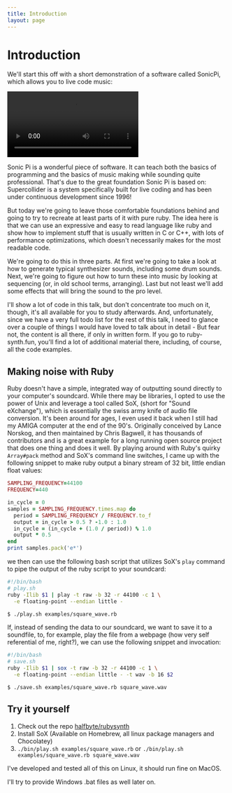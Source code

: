 ```yaml
---
title: Introduction
layout: page
---
```

# Introduction

We'll start this off with a short demonstration of a software called SonicPi, which allows you to live code music:

<video src="images/sonic_pi.mp4" controls></video>

Sonic Pi is a wonderful piece of software. It can teach both the basics of programming and the basics of music making while sounding quite professional. That's due to the great foundation Sonic Pi is based on: Supercollider is a system specifically built for live coding and has been under continuous development since 1996!

But today we're going to leave those comfortable foundations behind and going to try to recreate at least parts of it with pure ruby. The idea here is that we can use an expressive and easy to read language like ruby and show how to implement stuff that is usually written in C or C++, with lots of performance optimizations, which doesn't necessarily makes for the most readable code.

We're going to do this in three parts. At first we're going to take a look at how to generate typical synthesizer sounds, including some drum sounds. Next, we're going to figure out how to turn these into music by looking at sequencing (or, in old school terms, arranging). Last but not least we'll add some effects that will bring the sound to the pro level.

I'll show a lot of code in this talk, but don't concentrate too much on it, though, it's all available for you to study afterwards. And, unfortunately, since we have a very full todo list for the rest of this talk, I need to glance over a couple of things I would have loved to talk about in detail - But fear not, the content is all there, if only in written form. If you go to ruby-synth.fun, you'll find a lot of additional material there, including, of course, all the code examples.

## Making noise with Ruby

Ruby doesn't have a simple, integrated way of outputting sound directly to your computer's soundcard. While there may be libraries, I opted to use the power of Unix and leverage a tool called SoX, (short for "Sound eXchange"), which is essentially the swiss army knife of audio file conversion. It's been around for ages, I even used it back when I still had my AMIGA computer at the end of the 90's. Originally conceived by Lance Norskog, and then maintained by Chris Bagwell, it has thousands of contributors and is a great example for a long running open source project that does one thing and does it well. By playing around with Ruby's quirky `Array#pack` method and SoX's command line switches, I came up with the following snippet to make ruby output a binary stream of 32 bit, little endian float values:

```ruby
SAMPLING_FREQUENCY=44100
FREQUENCY=440

in_cycle = 0
samples = SAMPLING_FREQUENCY.times.map do
  period = SAMPLING_FREQUENCY / FREQUENCY.to_f
  output = in_cycle > 0.5 ? -1.0 : 1.0
  in_cycle = (in_cycle + (1.0 / period)) % 1.0
  output * 0.5
end
print samples.pack('e*')
```
we then can use the following bash script that utilizes SoX's `play` command to pipe the output of the ruby script to your soundcard:

```bash
#!/bin/bash
# play.sh
ruby -Ilib $1 | play -t raw -b 32 -r 44100 -c 1 \
  -e floating-point --endian little -
```

```bash
$ ./play.sh examples/square_wave.rb
```

If, instead of sending the data to our soundcard, we want to save it to a soundfile, to, for example, play the file from a webpage (how very self referential of me, right?), we can use the following snippet and invocation:

```bash
#!/bin/bash
# save.sh
ruby -Ilib $1 | sox -t raw -b 32 -r 44100 -c 1 \
  -e floating-point --endian little - -t wav -b 16 $2
```

```bash
$ ./save.sh examples/square_wave.rb square_wave.wav
```

## Try it yourself

1. Check out the repo [halfbyte/rubysynth](https://github.com/halfbyte/rubysynth)
1. Install SoX (Available on Homebrew, all linux package managers and Chocolatey)
1. `./bin/play.sh examples/square_wave.rb` or `./bin/play.sh examples/square_wave.rb square_wave.wav`

I've developed and tested all of this on Linux, it should run fine on MacOS.

I'll try to provide Windows .bat files as well later on.

